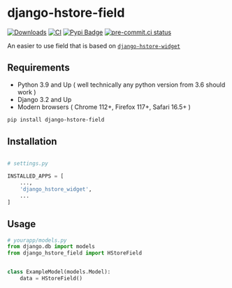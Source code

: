 # django-hstore-field


[![Downloads](https://static.pepy.tech/badge/django-hstore-field)](https://pepy.tech/project/django-hstore-field)  [![CI](https://github.com/baseplate-admin/django-hstore-field/actions/workflows/CI.yml/badge.svg)](https://github.com/baseplate-admin/django-hstore-field/actions/workflows/test.yml) [![Pypi Badge](https://img.shields.io/pypi/v/django-hstore-field.svg)](https://pypi.org/project/django-hstore-field/) [![pre-commit.ci status](https://results.pre-commit.ci/badge/github/baseplate-admin/django-hstore-field/master.svg)](https://results.pre-commit.ci/latest/github/baseplate-admin/django-hstore-field/master)

An easier to use field that is based on [`django-hstore-widget`](https://github.com/baseplate-admin/django-hstore-widget)

## Requirements

-   Python 3.9 and Up ( well technically any python version from 3.6 should work )
-   Django 3.2 and Up
-   Modern browsers ( Chrome 112+, Firefox 117+, Safari 16.5+ )

```bash
pip install django-hstore-field
```

## Installation

```python

# settings.py

INSTALLED_APPS = [
    ...,
    'django_hstore_widget',
    ...
]

```


## Usage

```python
# yourapp/models.py
from django.db import models
from django_hstore_field import HStoreField


class ExampleModel(models.Model):
    data = HStoreField()
```

